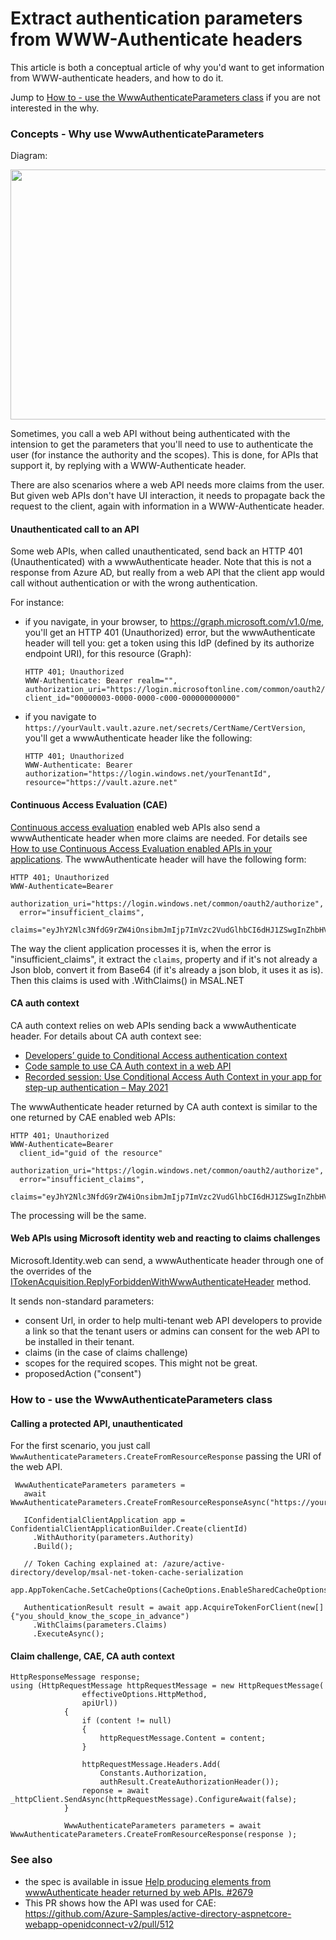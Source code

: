 # Extract authentication parameters from WWW-Authenticate headers

This article is both a conceptual article of why you'd want to get information from WWW-authenticate headers, and how to do it.

Jump to [How to - use the WwwAuthenticateParameters class](https://github.com/AzureAD/microsoft-authentication-library-for-dotnet/wiki/WWW-Authenticate-parameters#how-to---use-the-wwwauthenticateparameters-class) if you are not interested in the why.

### Concepts - Why use WwwAuthenticateParameters

Diagram:

<img src="https://user-images.githubusercontent.com/19942418/124992678-245ead00-dff8-11eb-816c-aaf3edc70aa3.png" width="550" height="400">

Sometimes, you call a web API without being authenticated with the intension to get the parameters that you'll need to use to authenticate the user (for instance the authority and the scopes). This is done, for APIs that support it, by replying with a WWW-Authenticate header.

There are also scenarios where a web API needs more claims from the user. But given web APIs don't have UI interaction, it needs to propagate back the request to the client, again with information in a WWW-Authenticate header. 

#### Unauthenticated call to an API

Some web APIs, when called unauthenticated, send back an HTTP 401 (Unauthenticated) with a wwwAuthenticate header. Note that this is not a response from Azure AD, but really from a web API that the client app would call without authentication or with the wrong authentication. 

For instance:
- if you navigate, in your browser, to https://graph.microsoft.com/v1.0/me, you'll get an HTTP 401 (Unauthorized) error, but the wwwAuthenticate header will tell you: get a token using this IdP (defined by its authorize endpoint URI), for this resource (Graph):
  ```Text
  HTTP 401; Unauthorized
  WWW-Authenticate: Bearer realm="", authorization_uri="https://login.microsoftonline.com/common/oauth2/authorize", client_id="00000003-0000-0000-c000-000000000000"
  ```
- if you navigate to `https://yourVault.vault.azure.net/secrets/CertName/CertVersion`, you'll get a wwwAuthenticate header like the following:
   ```Text
  HTTP 401; Unauthorized
  WWW-Authenticate: Bearer authorization="https://login.windows.net/yourTenantId", resource="https://vault.azure.net"
   ```

#### Continuous Access Evaluation (CAE)

[Continuous access evaluation](/azure/active-directory/conditional-access/concept-continuous-access-evaluation) enabled web APIs also send a wwwAuthenticate header when more claims are needed. For details see [How to use Continuous Access Evaluation enabled APIs in your applications](/azure/active-directory/develop/app-resilience-continuous-access-evaluation). The wwwAuthenticate header will have the following form:
```Text
HTTP 401; Unauthorized
WWW-Authenticate=Bearer
  authorization_uri="https://login.windows.net/common/oauth2/authorize",
  error="insufficient_claims",
  claims="eyJhY2Nlc3NfdG9rZW4iOnsibmJmIjp7ImVzc2VudGlhbCI6dHJ1ZSwgInZhbHVlIjoiMTYwNDEwNjY1MSJ9fX0="
```

The way the client application processes it is, when the error is "insufficient_claims", it extract the `claims`, property and if it's not already a Json blob, convert it from Base64 (if it's already a json blob, it uses it as is). Then this claims is used with .WithClaims() in MSAL.NET

#### CA auth context

CA auth context relies on web APIs sending back a wwwAuthenticate header. For details about CA auth context see:
- [Developers’ guide to Conditional Access authentication context](/azure/active-directory/develop/developer-guide-conditional-access-authentication-context)
- [Code sample to use CA Auth context in a web API](https://github.com/Azure-Samples/ms-identity-ca-auth-context/blob/main/README.md)
- [Recorded session: Use Conditional Access Auth Context in your app for step-up authentication – May 2021](https://www.youtube.com/watch?v=_iO7CfoktTY)

The wwwAuthenticate header returned by CA auth context is similar to the one returned by CAE enabled web APIs:

```Text
HTTP 401; Unauthorized
WWW-Authenticate=Bearer
  client_id="guid of the resource"
  authorization_uri="https://login.windows.net/common/oauth2/authorize",
  error="insufficient_claims",
  claims="eyJhY2Nlc3NfdG9rZW4iOnsibmJmIjp7ImVzc2VudGlhbCI6dHJ1ZSwgInZhbHVlIjoiMTYwNDEwNjY1MSJ9fX0="
```

The processing will be the same.

#### Web APIs using Microsoft identity web and reacting to claims challenges

Microsoft.Identity.web can send, a wwwAuthenticate header through one of the overrides of the [ITokenAcquisition.ReplyForbiddenWithWwwAuthenticateHeader](/dotnet/api/microsoft.identity.web.itokenacquisition.replyforbiddenwithwwwauthenticateheader?view=azure-dotnet-preview) method.

It sends non-standard parameters:
- consent Url, in order to help multi-tenant web API developers to provide a link so that the tenant users or admins can consent for the web API to be installed in their tenant.
- claims (in the case of claims challenge)
- scopes for the required scopes. This might not be great.
- proposedAction ("consent")

### How to - use the WwwAuthenticateParameters class

#### Calling a protected API, unauthenticated
For the first scenario, you just call `WwwAuthenticateParameters.CreateFromResourceResponse` passing the URI of the web API.

```CSharp
 WwwAuthenticateParameters parameters = 
   await WwwAuthenticateParameters.CreateFromResourceResponseAsync("https://yourVault.vault.azure.net/secrets/secret/version");

   IConfidentialClientApplication app = ConfidentialClientApplicationBuilder.Create(clientId)
     .WithAuthority(parameters.Authority)     
     .Build();

   // Token Caching explained at: /azure/active-directory/develop/msal-net-token-cache-serialization
   app.AppTokenCache.SetCacheOptions(CacheOptions.EnableSharedCacheOptions);

   AuthenticationResult result = await app.AcquireTokenForClient(new[] {"you_should_know_the_scope_in_advance")
     .WithClaims(parameters.Claims)
     .ExecuteAsync();
``` 

#### Claim challenge, CAE, CA auth context

```CSharp
HttpResponseMessage response;
using (HttpRequestMessage httpRequestMessage = new HttpRequestMessage(
                effectiveOptions.HttpMethod,
                apiUrl))
            {
                if (content != null)
                {
                    httpRequestMessage.Content = content;
                }

                httpRequestMessage.Headers.Add(
                    Constants.Authorization,
                    authResult.CreateAuthorizationHeader());
                reponse = await _httpClient.SendAsync(httpRequestMessage).ConfigureAwait(false);
            }

            WwwAuthenticateParameters parameters = await WwwAuthenticateParameters.CreateFromResourceResponse(response );
```

### See also 
- the spec is available in issue [Help producing elements from wwwAuthenticate header returned by web APIs. #2679](https://github.com/AzureAD/microsoft-authentication-library-for-dotnet/issues/2679)
- This PR shows how the API was used for CAE: https://github.com/Azure-Samples/active-directory-aspnetcore-webapp-openidconnect-v2/pull/512
